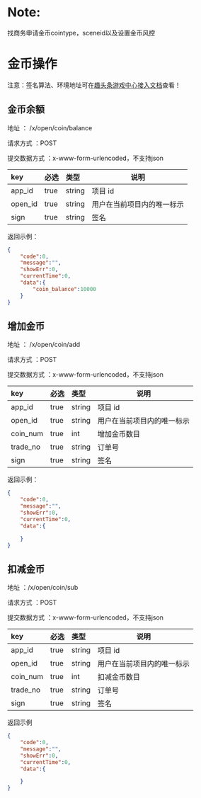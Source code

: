 # Note:
找商务申请金币cointype，sceneid以及设置金币风控
# 金币操作
注意：签名算法、环境地址可在[趣头条游戏中心接入文档](趣头条游戏中心接入文档.md)查看！

## 金币余额

地址 ： /x/open/coin/balance

请求方式 ：POST

提交数据方式 ：x-www-form-urlencoded，不支持json

| key       | 必选 | 类型   | 说明         |
| :-------- | :--- | :----- | ------------ |
| app_id    | true | string | 项目 id      |
| open_id    | true | string | 用户在当前项目内的唯一标示       |
| sign      | true | string | 签名                       |

返回示例：

```json
{
    "code":0,
    "message":"",
    "showErr":0,
    "currentTime":0,
    "data":{
        "coin_balance":10000
    }
}
```

## 增加金币

地址 ： /x/open/coin/add

请求方式 ：POST

提交数据方式 ：x-www-form-urlencoded，不支持json

| key       | 必选 | 类型   | 说明         |
| :-------- | :--- | :----- | ------------ |
| app_id    | true | string | 项目 id      |
| open_id    | true | string | 用户在当前项目内的唯一标示       |
| coin_num       | true | int    | 增加金币数目 |
| trade_no | true | string | 订单号 |
| sign      | true | string | 签名                       |

返回示例：

```json
{
    "code":0,
    "message":"",
    "showErr":0,
    "currentTime":0,
    "data":{

    }
}
```



## 扣减金币

地址 ：/x/open/coin/sub

请求方式 ：POST

提交数据方式 ：x-www-form-urlencoded，不支持json

| key       | 必选 | 类型   | 说明                       |
| :-------- | :--- | :----- | -------------------------- |
| app_id    | true | string | 项目 id                    |
| open_id    | true | string | 用户在当前项目内的唯一标示       |
| coin_num       | true | int    | 扣减金币数目               |
| trade_no | true | string | 订单号 |
| sign      | true | string | 签名                       |

返回示例

```json
{
    "code":0,
    "message":"",
    "showErr":0,
    "currentTime":0,
    "data":{

    }
}
```